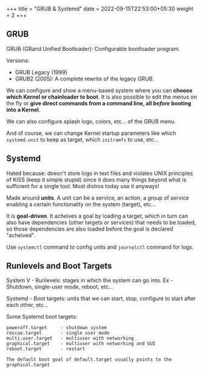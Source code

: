 +++
title = "GRUB & Systemd"
date =  2022-09-15T22:53:00+05:30
weight = 2
+++

## GRUB
GRUB (GRand Unified Bootloader): Configurable bootloader program.

Versions:
- GRUB Legacy (1999)
- GRUB2 (2005): A complete rewrite of the legacy GRUB.


We can configure and show a menu-based system where you can **choose which Kernel or chainloader to boot**. It is also possible to edit the menus on the fly or **give direct commands from a command line, all _before_ booting into a Kernel**.

We can also configure splash logo, colors, etc... of the GRUB menu.

And of course, we can change Kernel startup parameters like which `systemd.unit` to keep as target, which `initramfs` to use, etc...

## Systemd
Hated because: doesn't store logs in text files and violates UNIX principles of KISS (keep it simple stupid) since it does many things beyond what is sufficient for a single tool. Most distros today use it anyways!

Made around **units**. A unit can be a service, an action, a group of service enabling a certain functionality on the system (target), etc...

It is **goal-driven**. It acheives a goal by loading a target, which in turn can also have dependencies (other targets or services) that needs to be loaded, so those dependencies are also loaded before the goal is declared "acheived".

Use `systemctl` command to config units and `journalctl` command for logs.

## Runlevels and Boot Targets
System V - Runlevels: stages in which the system can go into. Ex - Shutdown, single-user mode, reboot, etc...

Systemd - Boot targets: units that we can start, stop, configure to start after each other, etc...

Some Systemd boot targets:
```
poweroff.target 	- shutdown system
rescue.target 		- single user mode
multi-user.target 	- multiuser with networking
graphical.target 	- multiuser with networking and GUI
reboot.target 		- restart

The default boot goal of default.target usually points to the graphical.target
```